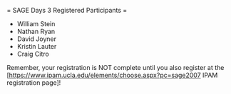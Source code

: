 = SAGE Days 3 Registered Participants =
* William Stein
* Nathan Ryan
* David Joyner
* Kristin Lauter
* Craig Citro

Remember, your registration is NOT complete until you also register at the 
[https://www.ipam.ucla.edu/elements/choose.aspx?pc=sage2007 IPAM registration page]!
